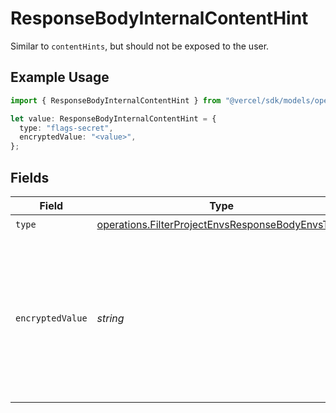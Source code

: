 # ResponseBodyInternalContentHint

Similar to `contentHints`, but should not be exposed to the user.

## Example Usage

```typescript
import { ResponseBodyInternalContentHint } from "@vercel/sdk/models/operations/filterprojectenvs.js";

let value: ResponseBodyInternalContentHint = {
  type: "flags-secret",
  encryptedValue: "<value>",
};
```

## Fields

| Field                                                                                                                        | Type                                                                                                                         | Required                                                                                                                     | Description                                                                                                                  |
| ---------------------------------------------------------------------------------------------------------------------------- | ---------------------------------------------------------------------------------------------------------------------------- | ---------------------------------------------------------------------------------------------------------------------------- | ---------------------------------------------------------------------------------------------------------------------------- |
| `type`                                                                                                                       | [operations.FilterProjectEnvsResponseBodyEnvsType](../../models/operations/filterprojectenvsresponsebodyenvstype.md)         | :heavy_check_mark:                                                                                                           | N/A                                                                                                                          |
| `encryptedValue`                                                                                                             | *string*                                                                                                                     | :heavy_check_mark:                                                                                                           | Contains the `value` of the env variable, encrypted with a special key to make decryption possible in the subscriber Lambda. |